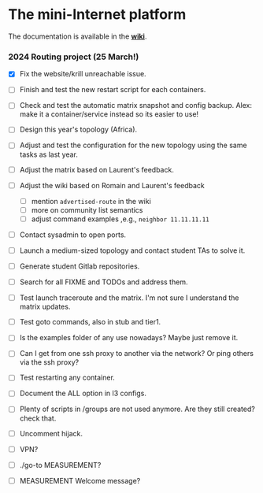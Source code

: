 # The mini-Internet platform

The documentation is available in the [**wiki**](https://github.com/nsg-ethz/mini_internet_project/wiki).

### 2024 Routing project (25 March!)

-[x] Fix the website/krill unreachable issue.

-[ ] Finish and test the new restart script for each containers.

-[ ] Check and test the automatic matrix snapshot and config backup.
     Alex: make it a container/service instead so its easier to use!

-[ ] Design this year's topology (Africa).

-[ ] Adjust and test the configuration for the new topology using the same tasks as last year.

-[ ] Adjust the matrix based on Laurent's feedback.

-[ ] Adjust the wiki based on Romain and Laurent's feedback

    - [ ] mention `advertised-route` in the wiki
    - [ ] more on community list semantics
    - [ ] adjust command examples ,e.g., `neighbor 11.11.11.11`

-[ ] Contact sysadmin to open ports.

-[ ] Launch a medium-sized topology and contact student TAs to solve it.

-[ ] Generate student Gitlab repositories.

-[ ] Search for all FIXME and TODOs and address them.

-[ ] Test launch traceroute and the matrix. I'm not sure I understand the matrix updates.

-[ ] Test goto commands, also in stub and tier1.

-[ ] Is the examples folder of any use nowadays? Maybe just remove it.

-[ ] Can I get from one ssh proxy to another via the network? Or ping others via the ssh proxy?

-[ ] Test restarting any container.

-[ ] Document the ALL option in l3 configs.

-[ ] Plenty of scripts in /groups are not used anymore. Are they still created? check that.

-[ ] Uncomment hijack.

-[ ] VPN?

-[ ] ./go-to MEASUREMENT?

-[ ] MEASUREMENT Welcome message?
